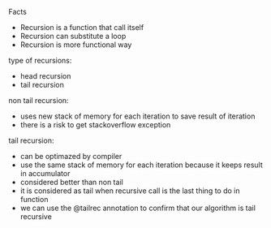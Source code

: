 Facts
- Recursion is a function that call itself
- Recursion can substitute a loop
- Recursion is more functional way

type of recursions:
- head recursion
- tail recursion


non tail recursion:
- uses new stack of memory for each iteration to save result of iteration
- there is a risk to get stackoverflow exception

tail recursion:
- can be optimazed by compiler
- use the same stack of memory for each iteration because it keeps result in accumulator
- considered better than non tail
- it is considered as tail when recursive call is the last thing to do in function
- we can use the @tailrec annotation to confirm that our algorithm is tail recursive